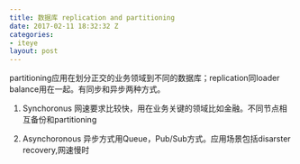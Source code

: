 ```yaml
---
title: 数据库 replication and partitioning
date: 2017-02-11 18:32:32 Z
categories:
- iteye
layout: post
---
```


partitioning应用在划分正交的业务领域到不同的数据库；replication同loader balance用在一起。有同步和异步两种方式。   

1. Synchoronus 网速要求比较快，用在业务关键的领域比如金融。不同节点相互备份和partitioning     

2. Asynchoronous 
异步方式用Queue，Pub/Sub方式。应用场景包括disarster recovery,网速慢时    
